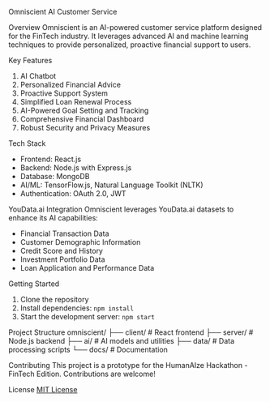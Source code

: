Omniscient AI Customer Service

Overview
Omniscient is an AI-powered customer service platform designed for the FinTech industry. It leverages advanced AI and machine learning techniques to provide personalized, proactive financial support to users.

Key Features
1. AI Chatbot
2. Personalized Financial Advice
3. Proactive Support System
4. Simplified Loan Renewal Process
5. AI-Powered Goal Setting and Tracking
6. Comprehensive Financial Dashboard
7. Robust Security and Privacy Measures

Tech Stack
- Frontend: React.js
- Backend: Node.js with Express.js
- Database: MongoDB
- AI/ML: TensorFlow.js, Natural Language Toolkit (NLTK)
- Authentication: OAuth 2.0, JWT

YouData.ai Integration
Omniscient leverages YouData.ai datasets to enhance its AI capabilities:
- Financial Transaction Data
- Customer Demographic Information
- Credit Score and History
- Investment Portfolio Data
- Loan Application and Performance Data

Getting Started
1. Clone the repository
2. Install dependencies: `npm install`
3. Start the development server: `npm start`

Project Structure
omniscient/
├── client/             # React frontend
├── server/             # Node.js backend
├── ai/                 # AI models and utilities
├── data/               # Data processing scripts
└── docs/               # Documentation

Contributing
This project is a prototype for the HumanAIze Hackathon - FinTech Edition. Contributions are welcome!

License
[MIT License](LICENSE)
